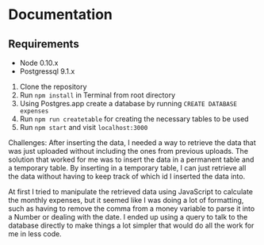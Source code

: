 # Documentation

## Requirements
* Node 0.10.x
* Postgressql 9.1.x

1. Clone the repository
2. Run `npm install` in Terminal from root directory
3. Using Postgres.app create a database by running `CREATE DATABASE expenses`
4. Run `npm run createtable` for creating the necessary tables to be used
5. Run `npm start` and visit `localhost:3000`

Challenges:
After inserting the data, I needed a way to retrieve the data that was just uploaded without including the ones from previous uploads. The solution that worked for me was to insert the data in a permanent table and a temporary table. By inserting in a temporary table, I can just retrieve all the data without having to keep track of which id I inserted the data into.

At first I tried to manipulate the retrieved data using JavaScript to calculate the monthly expenses, but it seemed like I was doing a lot of formatting, such as having to remove the comma from a money variable to parse it into a Number or dealing with the date. I ended up using a query to talk to the database directly to make things a lot simpler that would do all the work for me in less code.